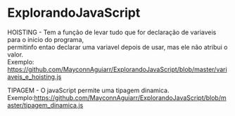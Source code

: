 # ExplorandoJavaScript

HOISTING - Tem a função de levar tudo que for declaração de variaveis para o inicio do programa, <br>
permitinfo entao declarar uma variavel depois de usar, mas ele não atribui o valor.<br>
Exemplo: https://github.com/MayconnAguiarr/ExplorandoJavaScript/blob/master/variaveis_e_hoisting.js

TIPAGEM - O javaScript permite uma tipagem dinamica.<br>
Exemplo:https://github.com/MayconnAguiarr/ExplorandoJavaScript/blob/master/tipagem_dinamica.js  